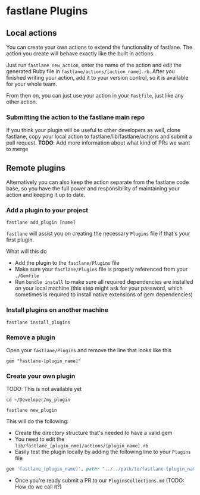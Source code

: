 # fastlane Plugins

## Local actions

You can create your own actions to extend the functionality of fastlane. The action you create will behave exactly like the built in actions.

Just run `fastlane new_action`, enter the name of the action and edit the generated Ruby file in `fastlane/actions/[action_name].rb`. After you finished writing your action, add it to your version control, so it is available for your whole team.

From then on, you can just use your action in your `Fastfile`, just like any other action.

### Submitting the action to the fastlane main repo
If you think your plugin will be useful to other developers as well, clone fastlane, copy your local action to fastlane/lib/fastlane/actions and submit a pull request.
**TODO**: Add more information about what kind of PRs we want to merge

## Remote plugins

Alternatively you can also keep the action separate from the fastlane code base, so you have the full power and responsibility of maintaining your action and keeping it up to date.

### Add a plugin to your project

```
fastlane add_plugin [name]
```

`fastlane` will assist you on creating the necessary `Plugins` file if that's your first plugin.

What will this do

- Add the plugin to the `fastlane/Plugins` file
- Make sure your `fastlane/Plugins` file is properly referenced from your `./Gemfile`
- Run `bundle install` to make sure all required dependencies are installed on your local machine (this step might ask for your password, which sometimes is required to install native extensions of gem dependencies)

### Install plugins on another machine

```
fastlane install_plugins
```

### Remove a plugin

Open your `fastlane/Plugins` and remove the line that looks like this

```
gem "fastlane-[plugin_name]"
```

### Create your own plugin

TODO: This is not available yet
```
cd ~/Developer/my_plugin

fastlane new_plugin
```

This will do the following:

- Create the directory structure that's needed to have a valid gem
- You need to edit the `lib/fastlane_[plugin_nme]/actions/[plugin_name].rb`
- Easily test the plugin locally by adding the following line to your `Plugins` file
```ruby
gem 'fastlane_[plugin_name]', path: "../../path/to/fastlane-[plugin_name]"
```
- Once you're ready submit a PR to our `PluginsCollections.md` (TODO: How do we call it?)